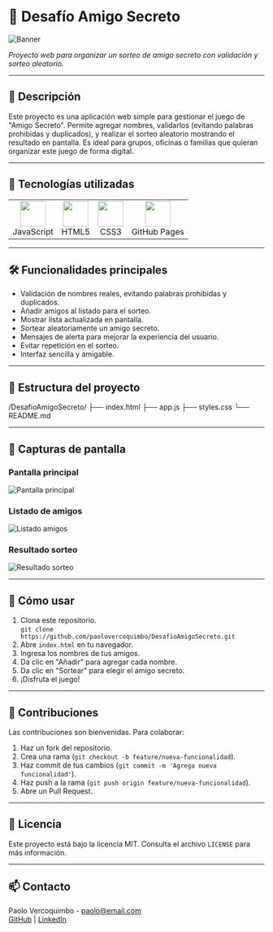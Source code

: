 # 🎁 Desafío Amigo Secreto

![Banner](amigo_secreto.png)

*Proyecto web para organizar un sorteo de amigo secreto con validación y sorteo aleatorio.*

---

## 📝 Descripción

Este proyecto es una aplicación web simple para gestionar el juego de "Amigo Secreto". Permite agregar nombres, validarlos (evitando palabras prohibidas y duplicados), y realizar el sorteo aleatorio mostrando el resultado en pantalla. Es ideal para grupos, oficinas o familias que quieran organizar este juego de forma digital.

---

## 🚀 Tecnologías utilizadas

<table>
  <tr>
    <td align="center"><img src="https://cdn-icons-png.flaticon.com/512/5968/5968292.png" width="50" /><br>JavaScript</td>
    <td align="center"><img src="https://cdn-icons-png.flaticon.com/512/732/732190.png" width="50" /><br>HTML5</td>
    <td align="center"><img src="https://cdn-icons-png.flaticon.com/512/732/732190.png" width="50" /><br>CSS3</td>
    <td align="center"><img src="https://cdn-icons-png.flaticon.com/512/25/25231.png" width="50" /><br>GitHub Pages</td>
  </tr>
</table>

---

## 🛠 Funcionalidades principales

- Validación de nombres reales, evitando palabras prohibidas y duplicados.
- Añadir amigos al listado para el sorteo.
- Mostrar lista actualizada en pantalla.
- Sortear aleatoriamente un amigo secreto.
- Mensajes de alerta para mejorar la experiencia del usuario.
- Evitar repetición en el sorteo.
- Interfaz sencilla y amigable.

---

## 📁 Estructura del proyecto

/DesafioAmigoSecreto/
├── index.html
├── app.js
├── styles.css
└── README.md


---

## 📸 Capturas de pantalla

### Pantalla principal

![Pantalla principal](https://user-images.githubusercontent.com/tu_usuario/captura_pantalla_1.png)

### Listado de amigos

![Listado amigos](https://user-images.githubusercontent.com/tu_usuario/captura_pantalla_2.png)

### Resultado sorteo

![Resultado sorteo](https://user-images.githubusercontent.com/tu_usuario/captura_pantalla_3.png)

---

## 📌 Cómo usar

1. Clona este repositorio.  
   `git clone https://github.com/paolovercoquimbo/DesafioAmigoSecreto.git`  
2. Abre `index.html` en tu navegador.  
3. Ingresa los nombres de tus amigos.  
4. Da clic en "Añadir" para agregar cada nombre.  
5. Da clic en "Sortear" para elegir el amigo secreto.  
6. ¡Disfruta el juego!

---

## 🤝 Contribuciones

Las contribuciones son bienvenidas. Para colaborar:

1. Haz un fork del repositorio.  
2. Crea una rama (`git checkout -b feature/nueva-funcionalidad`).  
3. Haz commit de tus cambios (`git commit -m 'Agrega nueva funcionalidad'`).  
4. Haz push a la rama (`git push origin feature/nueva-funcionalidad`).  
5. Abre un Pull Request.

---

## 📄 Licencia

Este proyecto está bajo la licencia MIT. Consulta el archivo `LICENSE` para más información.

---

## 📫 Contacto

Paolo Vercoquimbo - paolo@email.com  
[GitHub](https://github.com/paolovercoquimbo) | [LinkedIn]([https://linkedin.com/in/paolovercoquimbo](https://www.linkedin.com/in/paolo-vergara-a0629365/))


